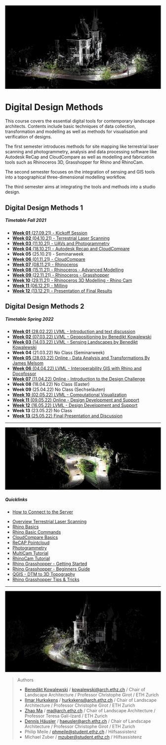 
![TitleImage](./doc/00_DDMI_Perspective_I.jpg)

# Digital Design Methods

This course covers the essential digital tools for contemporary landscape architects. Contents include basic techniques of data collection, transformation and modelling as well as methods for visualisation and verification of designs.

The first semester introduces methods for site mapping like terrestrial laser scanning and photogrammetry, analysis and data processing software like Autodesk ReCap and CloudCompare as well as modelling and fabrication tools such as Rhinoceros 3D, Grasshopper for Rhino and RhinoCam.

The second semester focuses on the integration of sensing and GIS tools into a topographical three-dimensional modelling workflow.

The third semester aims at integrating the tools and methods into a studio design.

## Digital Design Methods 1

##### Timetable Fall 2021

- [**Week 01** (27.09.21) - Kickoff Session](Timetable_DDM_I/Week_01.md)
- [**Week 02** (04.10.21) - Terrestrial Laser Scanning](Timetable_DDM_I/Week_02.md)
- [**Week 03** (11.10.21) - UAVs and Photogrammetry](Timetable_DDM_I/Week_03.md)
- [**Week 04** (18.10.21) - Autodesk Recap and CloudCompare](Timetable_DDM_I/Week_04.md)
- **Week 05** (25.10.21) - Seminarweek
- [**Week 06** (01.11.21) - CloudCompare](Timetable_DDM_I/Week_06.md)
- [**Week 07** (08.11.21) - Rhinoceros](Timetable_DDM_I/Week_07.md)
- [**Week 08** (15.11.21) - Rhinoceros - Advanced Modelling](Timetable_DDM_I/Week_08.md)
- [**Week 09** (22.11.21) - Rhinoceros - Grasshopper](Timetable_DDM_I/Week_09.md)
- [**Week 10** (29.11.21) - Rhinoceros 3D Modelling - Rhino Cam](Timetable_DDM_I/Week_10.md)
- [**Week 11** (06.12.21) - Milling](Timetable_DDM_I/Week_11.md)
- [**Week 12** (13.12.21) - Presentation of Final Results](Timetable_DDM_I/Week_12.md)

## Digital Design Methods 2

##### Timetable Spring 2022

- [**Week 01** (28.02.22) LVML - Introduction and text discussion](Timetable_DDM_II/Week_01.md)
- [**Week 02** (07.03.22) LVML - Geopositioning by Benedikt Kowalewski](Timetable_DDM_II/Week_02.md)
- [**Week 03** (14.03.22) LVML - Sensing Landscapes by Benedikt Kowalewski](Timetable_DDM_II/Week_03.md)
- **Week 04** (21.03.22) No Class (Seminarweek)
- [**Week 05** (28.03.22) Online - Data Analysis and Transformations By James Melsom](Timetable_DDM_II/Week_05.md)
- [**Week 06** (04.04.22) LVML - Interoperability GIS with Rhino and Docofossor](Timetable_DDM_II/Week_06.md)
- [**Week 07** (11.04.22) Online - Introduction to the Design Challenge](Timetable_DDM_II/Week_07.md)
- **Week 08** (18.04.22) No Class (Easter)
- **Week 09** (25.04.22) No Class (Sechseläuten) 
- [**Week 10** (02.05.22) LVML - Computational Visualization](Timetable_DDM_II/Week_10.md)
- [**Week 11** (09.05.22) Online - Design Development and Support](Timetable_DDM_II/Week_11.md)
- [**Week 12** (16.05.22) LVML - Design Development and Support](Timetable_DDM_II/Week_12.md)
- **Week 13** (23.05.22) No Class
- [**Week 13** (25.05.22) Final Presentation and Discussion](Timetable_DDM_II/Week_14.md)

---

![TitleImage](./doc/00_DDMI_Perspective_II.jpg)


##### Quicklinks

- [How to Connect to the Server](06_Serveracesstutorial.md)
<!-- [History of the Site](00_History_of_the_Site.md) -->
- [Overview Terrestrial Laser Scanning](13_Terrestrial_Laser_Scanning.md)
- [Rhino Basics](01_Rhino_Tutorial.md)
- [Rhino Basic Commands](02_Rhino_Basic_Commands.md)
- [CloudCompare Basics](03_Cloudcompare_Tutorial.md)
- [ReCAP Pointcloud](04_ReCAP_Tutorial.md)
- [Photogrammetry](05_Photogrammetry.md)
- [MultiCam Tutorial](09_MultiCam_Tutorial.md)
- [RhinoCam Tutorial](10_RhinoCam_Tutorial.md)
- [Rhino Grasshopper - Getting Started](08_Grasshopper.md)
- [Rhino Grasshopper - Beginners Guide](08.1_Grasshopper_mz.md)
- [QGIS - DTM to 3D Topography](11_QGIS_Topography.md)
- [Rhino Grasshopper Tips & Tricks](12_Rhino_Grasshopper_Tips_and_Tricks.md)

---

![TitleImageII](./doc/00_DDMI_Perspective_III.jpg)

> Authors
> * [Benedikt Kowalewski](https://dfab.ch/people/benedikt-kowalewski-2) / kowalewski@arch.ethz.ch / Chair of Landscape Architecture / Professor Christophe Girot / ETH Zurich
> * [Ilmar Hurkxkens](https://ilmarhurkxkens.com/) / hurkxkens@arch.ethz.ch / Chair of Landscape Architecture / Professor Christophe Girot / ETH Zurich
> * [Zhao Ma](https://beyond-disciplines.com) / ma@arch.ethz.ch / Chair of Landscape Architecture / Professor Teresa Galí-Izard / ETH Zurich
> * [Dennis Häusler](https://girot.arch.ethz.ch/?team=dennis-hausler) / haeusler@arch.ethz.ch / Chair of Landscape Architecture / Professor Christophe Girot / ETH Zurich
> * Philip Meile / phmeile@student.ethz.ch / Hilfsassistenz
> * Michael Zuber  / mzuber@student.ethz.ch / Hilfsassistenz
